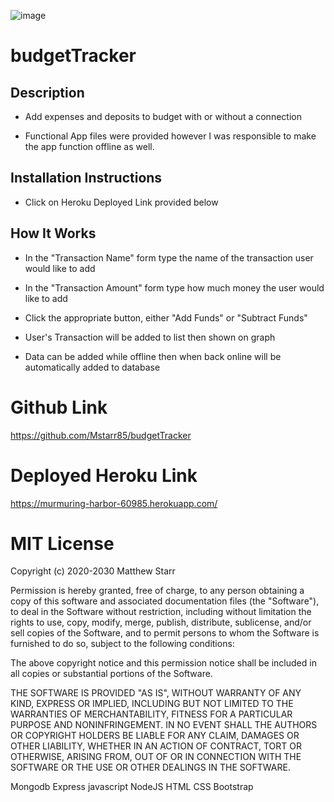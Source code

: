![image](https://user-images.githubusercontent.com/53281244/75939209-90a32c80-5e57-11ea-8466-84f47640f9ac.png)

# budgetTracker

## Description 

 * Add expenses and deposits to budget with or without a connection

 * Functional App files were provided however I was responsible to make the app function offline as well.
 
## Installation Instructions

 * Click on Heroku Deployed Link provided below
 
## How It Works

 * In the "Transaction Name" form type the name of the transaction user would like to add
 
 * In the "Transaction Amount" form type how much money the user would like to add
 
 * Click the appropriate button, either "Add Funds" or "Subtract Funds"
 
 * User's Transaction will be added to list then shown on graph
 
 * Data can be added while offline then when back online will be automatically added to database

  
# Github Link

https://github.com/Mstarr85/budgetTracker


# Deployed Heroku Link

https://murmuring-harbor-60985.herokuapp.com/



# MIT License

Copyright (c) 2020-2030 Matthew Starr

Permission is hereby granted, free of charge, to any person obtaining a copy
of this software and associated documentation files (the "Software"), to deal
in the Software without restriction, including without limitation the rights
to use, copy, modify, merge, publish, distribute, sublicense, and/or sell
copies of the Software, and to permit persons to whom the Software is
furnished to do so, subject to the following conditions:

The above copyright notice and this permission notice shall be included in
all copies or substantial portions of the Software.

THE SOFTWARE IS PROVIDED "AS IS", WITHOUT WARRANTY OF ANY KIND, EXPRESS OR
IMPLIED, INCLUDING BUT NOT LIMITED TO THE WARRANTIES OF MERCHANTABILITY,
FITNESS FOR A PARTICULAR PURPOSE AND NONINFRINGEMENT. IN NO EVENT SHALL THE
AUTHORS OR COPYRIGHT HOLDERS BE LIABLE FOR ANY CLAIM, DAMAGES OR OTHER
LIABILITY, WHETHER IN AN ACTION OF CONTRACT, TORT OR OTHERWISE, ARISING FROM,
OUT OF OR IN CONNECTION WITH THE SOFTWARE OR THE USE OR OTHER DEALINGS IN
THE SOFTWARE.



















Mongodb
Express
javascript
NodeJS
HTML
CSS
Bootstrap








